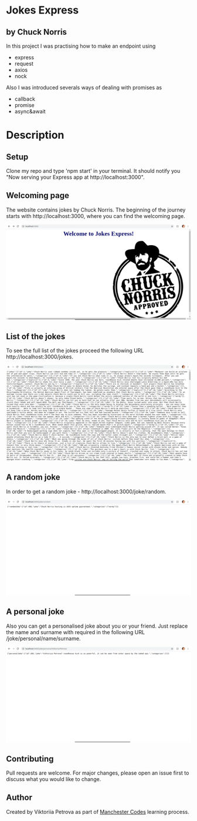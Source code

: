 # Jokes Express

## by Chuck Norris

In this project I was practising how to make an endpoint using

- express
- request
- axios
- nock

Also I was introduced severals ways of dealing with promises as

- callback
- promise
- async&await

# Description

## Setup

Clone my repo and type 'npm start' in your terminal. It should notify you "Now serving your Express app at http://localhost:3000".

## Welcoming page

The website contains jokes by Chuck Norris. The beginning of the journey starts with http://localhost:3000, where you can find the welcoming page.

<img src="./welcome.png"/>

## List of the jokes

To see the full list of the jokes proceed the following URL http://localhost:3000/jokes.

<img src="./list.png"/>

## A random joke

In order to get a random joke - http://localhost:3000/joke/random.

<img src="./random.png">

## A personal joke

Also you can get a personalised joke about you or your friend. Just replace the name and surname with required in the following URL /joke/personal/name/surname.

<img src="./personal.png">

## Contributing

Pull requests are welcome. For major changes, please open an issue first to discuss what you would like to change.

## Author

Created by Viktoriia Petrova as part of <a href="https://www.manchestercodes.com" target="_blank">Manchester Codes</a> learning process.
